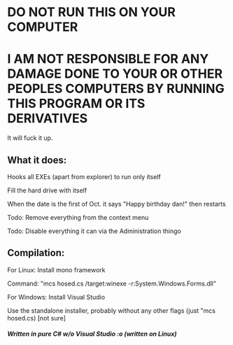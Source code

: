 # DO NOT RUN THIS ON YOUR COMPUTER
# I AM NOT RESPONSIBLE FOR ANY DAMAGE DONE TO YOUR OR OTHER PEOPLES COMPUTERS BY RUNNING THIS PROGRAM OR ITS DERIVATIVES
It will fuck it up.

## What it does:

Hooks all EXEs (apart from explorer) to run only itself

Fill the hard drive with itself

When the date is the first of Oct. it says "Happy birthday dan!" then restarts

Todo: Remove everything from the context menu

Todo: Disable everything it can via the Administration thingo

## Compilation:

For Linux:
  Install mono framework
  
  Command: "mcs hosed.cs /target:winexe -r:System.Windows.Forms.dll"
  
For Windows:
  Install Visual Studio
  
  Use the standalone installer, probably without any other flags (just "mcs hosed.cs) [not sure]

##### Written in pure C# w/o Visual Studio :o (written on Linux)

